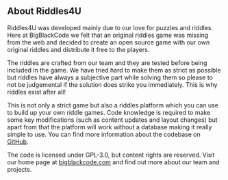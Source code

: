 ## About Riddles4U

Riddles4U was developed mainly due to our love for puzzles and riddles. Here at BigBlackCode we felt that an original riddles game was missing from the web and decided to create an open source game with our own original riddles and distribute it free to the players. 

The riddles are crafted from our team and they are tested before being included in the game. We have tried hard to make them as strict as possible but riddles have always a subjective part while solving them so please to not be judgemental if the solution does strike you immediately. This is why riddles exist after all!

This is not only a strict game but also a riddles platform which you can use to build up your own riddle games. Code knowledge is required to make some key modifications (such as content updates and layout changes) but apart from that the platform will work without a database making it really simple to use. You can find more information about the codebase on [GitHub](https://github.com/BigBlackCode/riddles4u). 

The code is licensed under GPL-3.0, but content rights are reserved. Visit our home page at [bigblackcode.com](http://biglblackcode.com) and find out more about our team and projects.

